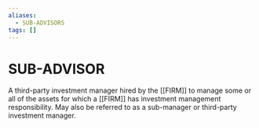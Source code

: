 ```yaml
---
aliases:
  - SUB-ADVISORS
tags: []
---
```

# SUB-ADVISOR
A third-party investment manager hired by the [[FIRM]] to manage some or all of the assets for which a [[FIRM]] has investment management responsibility. May also be referred to as a sub-manager or third-party investment manager.